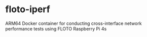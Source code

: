 # floto-iperf
ARM64 Docker container for conducting cross-interface network performance tests using FLOTO Raspberry Pi 4s
